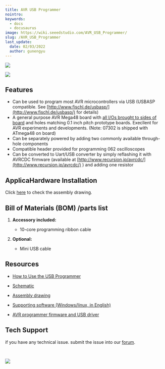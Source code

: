 ```yaml
---
title: AVR USB Programmer
nointro:
keywords:
  - docs
  - docusaurus
image: https://wiki.seeedstudio.com/AVR_USB_Programmer/
slug: /AVR_USB_Programmer
last_update:
  date: 02/03/2022
  author: gunengyu
---
```

![](https://files.seeedstudio.com/wiki/AVR_USB_Programmer/img/jyeprogrammer.jpg)

[![](https://files.seeedstudio.com/wiki/Seeed-WiKi/docs/images/300px-Get_One_Now_Banner-ragular.png)](https://www.seeedstudio.com/AVR-USB-Programmer-p-696.html)

##   Features

*   Can be used to program most AVR microcontrollers via USB (USBASP compatible. See [http://www.fischl.de/usbasp/](http://www.fischl.de/usbasp/) for details)
*   A general purpose AVR Mega48 board with [all I/Os brought to sides of board](http://www.jyetech.com/Products/073/07302_1.jpg) and holes matching 0.1 inch pitch prototype boards. Execllent for AVR experiments and developments. (Note: 07302 is shipped with ATmega48 on board)
*   Can be separately powered by adding two commonly available through-hole components
*   Compatible header provided for programming 062 oscilloscopes
*   Can be converted to Uart/USB converter by simply reflashing it with AVRCDC firmware (available at [http://www.recursion.jp/avrcdc/](http://www.recursion.jp/avrcdc/) ) and adding one resistor

##   ApplicaHardware Installation

Click [here](http://www.jyetech.com/Products/073/073_Assembly.pdf) to check the assembly drawing.

##   Bill of Materials (BOM) /parts list

1.  **Accessory included:**

    *   10-core programming ribbon cable

2.  **Optional:**

    *   Mini USB cable

##   Resources

*   [How to Use the USB Programmer](http://www.jyetech.com/Products/073/How%20to%20Use%20the%20USB%20Programmer.pdf)

*   [Schematic](http://www.jyetech.com/Products/073/073_Schematic.pdf)

*   [Assembly drawing](http://www.jyetech.com/Products/073/073_Assembly.pdf)

*   [Supporting software (Windows/linux, in English)](http://extremeelectronics.co.in/avr-tutorials/gui-software-for-usbasp-based-usb-avr-programmers/)

*   [AVR programmer firmware and USB driver](http://www.jyetech.com/Products/073/usbasp.2009-02-28.tar.gz)

## Tech Support
 if you have any technical issue.  submit the issue into our [forum](http://forum.seeedstudio.com/). 
<div>
  <br /><p style={{textAlign: 'center'}}><a href="https://www.seeedstudio.com/act-4.html?utm_source=wiki&utm_medium=wikibanner&utm_campaign=newproducts" target="_blank"><img src="https://files.seeedstudio.com/wiki/Wiki_Banner/new_product.jpg" /></a></p>
</div>